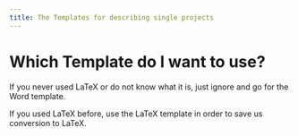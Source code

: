 ```yaml
---
title: The Templates for describing single projects
---
```


# Which Template do I want to use? #

If you never used LaTeX or do not know what it is, just ignore and go
for the Word template.

If you used LaTeX before, use the LaTeX template in order to save us
conversion to LaTeX.
